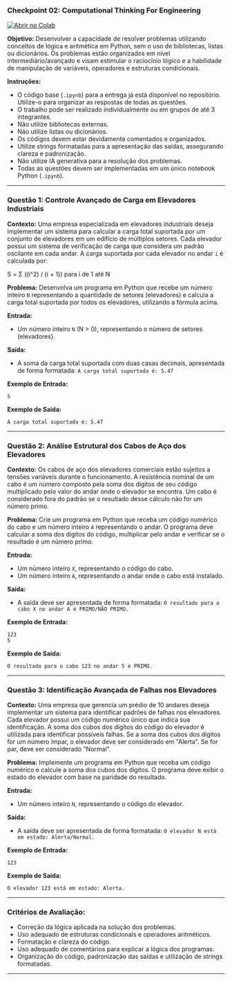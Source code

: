 ### Checkpoint 02: Computational Thinking For Engineering

[![Abrir no Colab](https://colab.research.google.com/assets/colab-badge.svg)](https://colab.research.google.com/drive/Checkpoint_02_Computational_Thinking_.ipynb)


**Objetivo:** Desenvolver a capacidade de resolver problemas utilizando conceitos de lógica e aritmética em Python, sem o uso de bibliotecas, listas ou dicionários. Os problemas estão organizados em nível intermediário/avançado e visam estimular o raciocínio lógico e a habilidade de manipulação de variáveis, operadores e estruturas condicionais.

**Instruções:**
- O código base (`.ipynb`) para a entrega já está disponível no repositório. Utilize-o para organizar as respostas de todas as questões.
- O trabalho pode ser realizado individualmente ou em grupos de até 3 integrantes.
- Não utilize bibliotecas externas.
- Não utilize listas ou dicionários.
- Os códigos devem estar devidamente comentados e organizados.
- Utilize strings formatadas para a apresentação das saídas, assegurando clareza e padronização.
- Não utilize IA generativa para a resolução dos problemas.
- Todas as questões devem ser implementadas em um único notebook Python (`.ipynb`).

---

### Questão 1: Controle Avançado de Carga em Elevadores Industriais

**Contexto:**
Uma empresa especializada em elevadores industriais deseja implementar um sistema para calcular a carga total suportada por um conjunto de elevadores em um edifício de múltiplos setores. Cada elevador possui um sistema de verificação de carga que considera um padrão oscilante em cada andar. A carga suportada por cada elevador no andar `i` é calculada por:

S = Σ ((i^2) / (i + 1)) para i de 1 até N

**Problema:**
Desenvolva um programa em Python que recebe um número inteiro `N` representando a quantidade de setores (elevadores) e calcula a carga total suportada por todos os elevadores, utilizando a fórmula acima.

**Entrada:**
- Um número inteiro `N` (N > 0), representando o número de setores (elevadores).

**Saída:**
- A soma da carga total suportada com duas casas decimais, apresentada de forma formatada: `A carga total suportada é: 5.47`

**Exemplo de Entrada:**
```
5
```
**Exemplo de Saída:**
```
A carga total suportada é: 5.47
```

---

### Questão 2: Análise Estrutural dos Cabos de Aço dos Elevadores

**Contexto:**
Os cabos de aço dos elevadores comerciais estão sujeitos a tensões variáveis durante o funcionamento. A resistência nominal de um cabo é um número composto pela soma dos dígitos de seu código multiplicado pelo valor do andar onde o elevador se encontra. Um cabo é considerado fora do padrão se o resultado desse cálculo não for um número primo.

**Problema:**
Crie um programa em Python que receba um código numérico do cabo e um número inteiro `A` representando o andar. O programa deve calcular a soma dos dígitos do código, multiplicar pelo andar e verificar se o resultado é um número primo.

**Entrada:**
- Um número inteiro `X`, representando o código do cabo.
- Um número inteiro `A`, representando o andar onde o cabo está instalado.

**Saída:**
- A saída deve ser apresentada de forma formatada: `O resultado para o cabo X no andar A é PRIMO/NÃO PRIMO.`

**Exemplo de Entrada:**
```
123
5
```
**Exemplo de Saída:**
```
O resultado para o cabo 123 no andar 5 é PRIMO.
```

---

### Questão 3: Identificação Avançada de Falhas nos Elevadores

**Contexto:**
Uma empresa que gerencia um prédio de 10 andares deseja implementar um sistema para identificar padrões de falhas nos elevadores. Cada elevador possui um código numérico único que indica sua identificação. A soma dos cubos dos dígitos do código do elevador é utilizada para identificar possíveis falhas. Se a soma dos cubos dos dígitos for um número ímpar, o elevador deve ser considerado em "Alerta". Se for par, deve ser considerado "Normal".

**Problema:**
Implemente um programa em Python que receba um código numérico e calcule a soma dos cubos dos dígitos. O programa deve exibir o estado do elevador com base na paridade do resultado.

**Entrada:**
- Um número inteiro `N`, representando o código do elevador.

**Saída:**
- A saída deve ser apresentada de forma formatada: `O elevador N está em estado: Alerta/Normal.`

**Exemplo de Entrada:**
```
123
```
**Exemplo de Saída:**
```
O elevador 123 está em estado: Alerta.
```

---

### Critérios de Avaliação:
- Correção da lógica aplicada na solução dos problemas.
- Uso adequado de estruturas condicionais e operadores aritméticos.
- Formatação e clareza do código.
- Uso adequado de comentários para explicar a lógica dos programas.
- Organização do código, padronização das saídas e utilização de strings formatadas.

---
